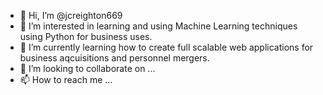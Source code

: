 - 👋 Hi, I’m @jcreighton669
- 👀 I’m interested in learning and using Machine Learning techniques using Python for business uses. 
- 🌱 I’m currently learning how to create full scalable web applications for business aqcuisitions and personnel mergers.
- 💞️ I’m looking to collaborate on ...
- 📫 How to reach me ...

<!---
jcreighton669/jcreighton669 is a ✨ special ✨ repository because its `README.md` (this file) appears on your GitHub profile.
You can click the Preview link to take a look at your changes.
--->
